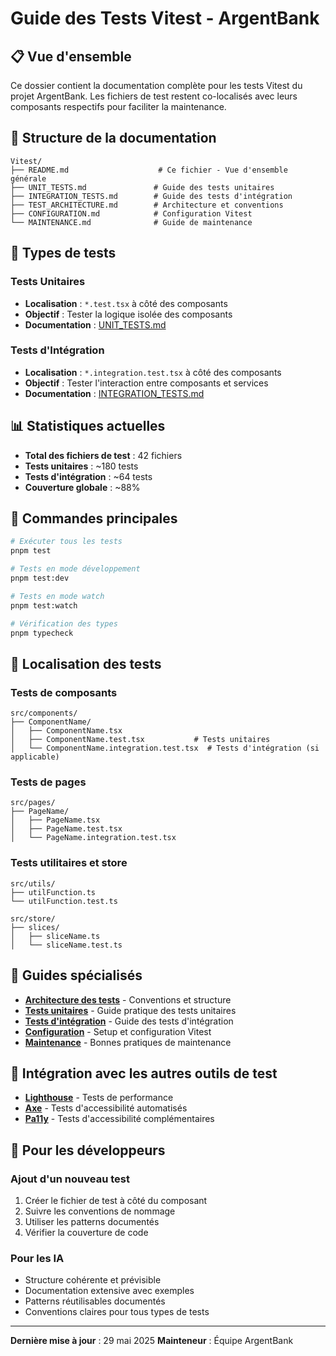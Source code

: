 <!-- @format -->

# Guide des Tests Vitest - ArgentBank

## 📋 Vue d'ensemble

Ce dossier contient la documentation complète pour les tests Vitest du projet ArgentBank. Les fichiers de test restent co-localisés avec leurs composants respectifs pour faciliter la maintenance.

## 📁 Structure de la documentation

```
Vitest/
├── README.md                    # Ce fichier - Vue d'ensemble générale
├── UNIT_TESTS.md               # Guide des tests unitaires
├── INTEGRATION_TESTS.md        # Guide des tests d'intégration
├── TEST_ARCHITECTURE.md        # Architecture et conventions
├── CONFIGURATION.md            # Configuration Vitest
└── MAINTENANCE.md              # Guide de maintenance
```

## 🧪 Types de tests

### Tests Unitaires

- **Localisation** : `*.test.tsx` à côté des composants
- **Objectif** : Tester la logique isolée des composants
- **Documentation** : [UNIT_TESTS.md](./UNIT_TESTS.md)

### Tests d'Intégration

- **Localisation** : `*.integration.test.tsx` à côté des composants
- **Objectif** : Tester l'interaction entre composants et services
- **Documentation** : [INTEGRATION_TESTS.md](./INTEGRATION_TESTS.md)

## 📊 Statistiques actuelles

- **Total des fichiers de test** : 42 fichiers
- **Tests unitaires** : ~180 tests
- **Tests d'intégration** : ~64 tests
- **Couverture globale** : ~88%

## 🚀 Commandes principales

```bash
# Exécuter tous les tests
pnpm test

# Tests en mode développement
pnpm test:dev

# Tests en mode watch
pnpm test:watch

# Vérification des types
pnpm typecheck
```

## 📍 Localisation des tests

### Tests de composants

```
src/components/
├── ComponentName/
│   ├── ComponentName.tsx
│   ├── ComponentName.test.tsx           # Tests unitaires
│   └── ComponentName.integration.test.tsx  # Tests d'intégration (si applicable)
```

### Tests de pages

```
src/pages/
├── PageName/
│   ├── PageName.tsx
│   ├── PageName.test.tsx
│   └── PageName.integration.test.tsx
```

### Tests utilitaires et store

```
src/utils/
├── utilFunction.ts
└── utilFunction.test.ts

src/store/
├── slices/
│   ├── sliceName.ts
│   └── sliceName.test.ts
```

## 🎯 Guides spécialisés

- **[Architecture des tests](./TEST_ARCHITECTURE.md)** - Conventions et structure
- **[Tests unitaires](./UNIT_TESTS.md)** - Guide pratique des tests unitaires
- **[Tests d'intégration](./INTEGRATION_TESTS.md)** - Guide des tests d'intégration
- **[Configuration](./CONFIGURATION.md)** - Setup et configuration Vitest
- **[Maintenance](./MAINTENANCE.md)** - Bonnes pratiques de maintenance

## 🔗 Intégration avec les autres outils de test

- **[Lighthouse](../lighthouse/README.md)** - Tests de performance
- **[Axe](../Axe/README.md)** - Tests d'accessibilité automatisés
- **[Pa11y](../Pa11y/README.md)** - Tests d'accessibilité complémentaires

## 📝 Pour les développeurs

### Ajout d'un nouveau test

1. Créer le fichier de test à côté du composant
2. Suivre les conventions de nommage
3. Utiliser les patterns documentés
4. Vérifier la couverture de code

### Pour les IA

- Structure cohérente et prévisible
- Documentation extensive avec exemples
- Patterns réutilisables documentés
- Conventions claires pour tous types de tests

---

**Dernière mise à jour** : 29 mai 2025
**Mainteneur** : Équipe ArgentBank
